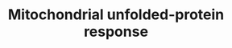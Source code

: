 ---
annotations:
- id: PW:0000237
  parent: regulatory pathway
  type: Pathway Ontology
  value: stress response pathway
authors:
- MartijnVanIersel
- AlexanderPico
- MaintBot
- Thomas
- Khanspers
- Ddigles
- Cgrove
- Mkutmon
- Egonw
- Kyook
- Eweitz
citedin: ''
communities:
- WormBase_Approved
description: '"Mitochondria are required for numerous essential metabolic processes
  including the regulation of apoptosis; therefore, proper maintenance of the mitochondrial
  proteome is crucial. The protein-folding environment in mitochondria is challenged
  by organelle architecture, the presence of reactive oxygen species and the difficulties
  associated with assembly of the electron transport chain, which consists of components
  encoded by both the mitochondrial and the nuclear genomes. Mitochondria have dedicated
  molecular chaperones and proteases that promote proper protein folding, complex
  assembly and quality control. Work in cultured mammalian cells and Caenorhabditis
  elegans has yielded clues to the mechanisms linking perturbations in the protein-folding
  environment in the mitochondrial matrix to the expression of nuclear genes encoding
  mitochondrial proteins. Here, we review the current knowledge of this mitochondrial
  unfolded protein response (UPRmt), compare it with the better understood UPR of
  the endoplasmic reticulum and highlight its potential impact on development and
  disease." (Haynes and Ron 2010)'
last-edited: 2024-09-04
ndex: null
organisms:
- Caenorhabditis elegans
redirect_from:
- /index.php/Pathway:WP525
- /instance/WP525
- /instance/WP525_r135406
revision: r135406
schema-jsonld:
- '@context': https://schema.org/
  '@id': https://wikipathways.github.io/pathways/WP525.html
  '@type': Dataset
  creator:
    '@type': Organization
    name: WikiPathways
  description: '"Mitochondria are required for numerous essential metabolic processes
    including the regulation of apoptosis; therefore, proper maintenance of the mitochondrial
    proteome is crucial. The protein-folding environment in mitochondria is challenged
    by organelle architecture, the presence of reactive oxygen species and the difficulties
    associated with assembly of the electron transport chain, which consists of components
    encoded by both the mitochondrial and the nuclear genomes. Mitochondria have dedicated
    molecular chaperones and proteases that promote proper protein folding, complex
    assembly and quality control. Work in cultured mammalian cells and Caenorhabditis
    elegans has yielded clues to the mechanisms linking perturbations in the protein-folding
    environment in the mitochondrial matrix to the expression of nuclear genes encoding
    mitochondrial proteins. Here, we review the current knowledge of this mitochondrial
    unfolded protein response (UPRmt), compare it with the better understood UPR of
    the endoplasmic reticulum and highlight its potential impact on development and
    disease." (Haynes and Ron 2010)'
  keywords:
  - ATFS-1
  - ATFS-1  Fragments
  - CLPP-1
  - ClpX-likeProtease/(D2030.2)
  - ClpX-likeProtease/(K07A3.3)
  - DVE-1
  - Ethidium Bromide
  - GCN-2
  - GSP-1
  - HAF-1
  - HSP-6
  - HSP-60
  - Lon Protease/ C34B2.6
  - PHB-2
  - Paraquat
  - Protein Fragments
  - SPG-7
  - TIMM-23
  - TOMM-40
  - UBL-5
  - dnj-10
  - eIF2-alpha(Y37E3.10)
  - hsp-6
  - hsp-60
  license: CC0
  name: Mitochondrial unfolded-protein response
seo: CreativeWork
title: Mitochondrial unfolded-protein response
wpid: WP525
---